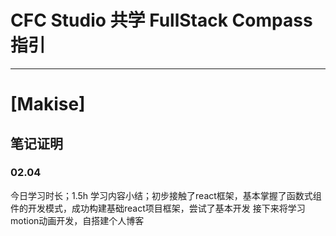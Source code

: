 # CFC Studio 共学 FullStack Compass 指引
---
# [Makise]

## 笔记证明

<!-- Content_START -->

### 02.04
今日学习时长；1.5h
学习内容小结；初步接触了react框架，基本掌握了函数式组件的开发模式，成功构建基础react项目框架，尝试了基本开发
接下来将学习motion动画开发，自搭建个人博客

<!-- Content_END -->
